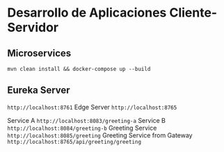 Desarrollo de Aplicaciones Cliente-Servidor
==

Microservices
--------------------------

  `mvn clean install && docker-compose up --build`

Eureka Server
--
 `http://localhost:8761`
Edge Server
 `http://localhost:8765`

Service A
  `http://localhost:8083/greeting-a`
Service B
  `http://localhost:8084/greeting-b`
Greeting Service
 `http://localhost:8085/greeting`
Greeting Service from Gateway
 `http://localhost:8765/api/greeting/greeting`
